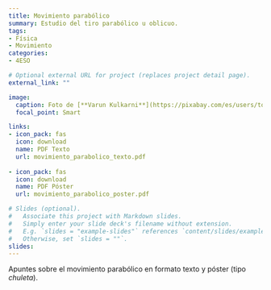 ```yaml
---
title: Movimiento parabólico
summary: Estudio del tiro parabólico u oblicuo.
tags: 
- Física
- Movimiento
categories:
- 4ESO

# Optional external URL for project (replaces project detail page).
external_link: ""

image:
  caption: Foto de [**Varun Kulkarni**](https://pixabay.com/es/users/tortugadatacorp-5195555/) en [Pixabay](https://pixabay.com/es/)
  focal_point: Smart

links:
- icon_pack: fas
  icon: download
  name: PDF Texto
  url: movimiento_parabolico_texto.pdf
  
- icon_pack: fas
  icon: download
  name: PDF Póster
  url: movimiento_parabolico_poster.pdf  

# Slides (optional).
#   Associate this project with Markdown slides.
#   Simply enter your slide deck's filename without extension.
#   E.g. `slides = "example-slides"` references `content/slides/example-slides.md`.
#   Otherwise, set `slides = ""`.
slides: 
---
```


Apuntes sobre el movimiento parabólico en formato texto y póster (tipo _chuleta_).

